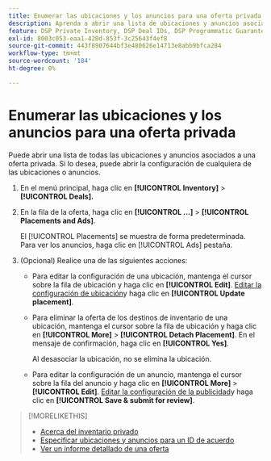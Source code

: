 ```yaml
---
title: Enumerar las ubicaciones y los anuncios para una oferta privada
description: Aprenda a abrir una lista de ubicaciones y anuncios asociados a una oferta privada.
feature: DSP Private Inventory, DSP Deal IDs, DSP Programmatic Guaranteed Deals
exl-id: 8003c053-eaa1-420d-853f-3c25643f4ef8
source-git-commit: 443f8907644bf3e480626e14713e8abb9bfca284
workflow-type: tm+mt
source-wordcount: '184'
ht-degree: 0%

---
```


# Enumerar las ubicaciones y los anuncios para una oferta privada

Puede abrir una lista de todas las ubicaciones y anuncios asociados a una oferta privada. Si lo desea, puede abrir la configuración de cualquiera de las ubicaciones o anuncios.

1. En el menú principal, haga clic en **[!UICONTROL Inventory]** > **[!UICONTROL Deals].**

1. En la fila de la oferta, haga clic en  **[!UICONTROL ...]** > **[!UICONTROL Placements and Ads]**.

   El [!UICONTROL Placements] se muestra de forma predeterminada. Para ver los anuncios, haga clic en [!UICONTROL Ads] pestaña.

1. (Opcional) Realice una de las siguientes acciones:

   * Para editar la configuración de una ubicación, mantenga el cursor sobre la fila de ubicación y haga clic en **[!UICONTROL Edit]**. [Editar la configuración de ubicación](/help/dsp/campaign-management/placements/placement-settings.md)y haga clic en **[!UICONTROL Update placement]**.

   * Para eliminar la oferta de los destinos de inventario de una ubicación, mantenga el cursor sobre la fila de ubicación y haga clic en **[!UICONTROL More]** > **[!UICONTROL Detach Placement]**. En el mensaje de confirmación, haga clic en **[!UICONTROL Yes]**.

      Al desasociar la ubicación, no se elimina la ubicación.

   * Para editar la configuración de un anuncio, mantenga el cursor sobre la fila del anuncio y haga clic en **[!UICONTROL More]** > **[!UICONTROL Edit]**. [Editar la configuración de la publicidad](/help/dsp/campaign-management/ads/ad-edit.md)y haga clic en **[!UICONTROL Save & submit for review]**.

>[!MORELIKETHIS]
>
>* [Acerca del inventario privado](private-inventory-about.md)
>* [Especificar ubicaciones y anuncios para un ID de acuerdo](deal-id-attach-placements.md)
>* [Ver un informe detallado de una oferta](deal-view-report.md)

